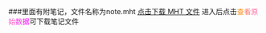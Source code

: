 ###里面有附笔记，文件名称为note.mht
[点击下载 MHT 文件](https://github.com/yuzi-ljb/1_21/blob/master/note.mht)
进入后点击<span style="background-color:#FFFFFF"><span style="color:#ff8700">查</span><span style="color:#fc7872">看</span><span style="color:#f968a1">原</span><span style="color:#f755c5">始</span><span style="color:#f43ce4">数</span><span style="color:#f200ff">据</span></span>可下载笔记文件
